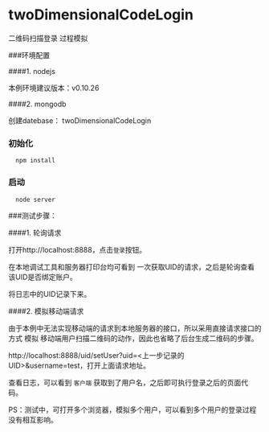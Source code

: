 # twoDimensionalCodeLogin
二维码扫描登录 过程模拟

###环境配置

####1. nodejs 

本例环境建议版本：v0.10.26

####2. mongodb

创建datebase： twoDimensionalCodeLogin

### 初始化

```
  npm install
```

### 启动

```
  node server
```

###测试步骤：

####1. 轮询请求

打开http://localhost:8888，点击`登录`按钮。

在本地调试工具和服务器打印台均可看到 一次获取UID的请求，之后是轮询查看该UID是否绑定账户。

将日志中的UID记录下来。

####2. 模拟移动端请求

由于本例中无法实现移动端的请求到本地服务器的接口，所以采用直接请求接口的方式 模拟 移动端用户扫描二维码的动作，因此也省略了后台生成二维码的步骤。

http://localhost:8888/uid/setUser?uid=<上一步记录的UID>&username=test，打开上面请求地址。

查看日志，可以看到 `客户端` 获取到了用户名，之后即可执行登录之后的页面代码。

PS：测试中，可打开多个浏览器，模拟多个用户，可以看到多个用户的登录过程没有相互影响。
